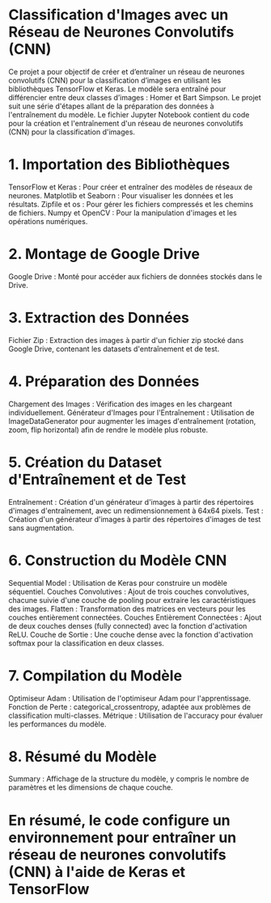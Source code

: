 # Classification d'Images avec un Réseau de Neurones Convolutifs (CNN)

Ce projet a pour objectif de créer et d’entraîner un réseau de neurones convolutifs (CNN) pour la classification d’images en utilisant les bibliothèques TensorFlow et Keras. Le modèle sera entraîné pour différencier entre deux classes d’images : Homer et Bart Simpson. Le projet suit une série d'étapes allant de la préparation des données à l'entraînement du modèle.
Le fichier Jupyter Notebook contient du code pour la création et l'entraînement d'un réseau de neurones convolutifs (CNN) pour la classification d'images.

# 1. Importation des Bibliothèques
TensorFlow et Keras : Pour créer et entraîner des modèles de réseaux de neurones.
Matplotlib et Seaborn : Pour visualiser les données et les résultats.
Zipfile et os : Pour gérer les fichiers compressés et les chemins de fichiers.
Numpy et OpenCV : Pour la manipulation d'images et les opérations numériques.

# 2. Montage de Google Drive
Google Drive : Monté pour accéder aux fichiers de données stockés dans le Drive.

# 3. Extraction des Données
Fichier Zip : Extraction des images à partir d'un fichier zip stocké dans Google Drive, contenant les datasets d'entraînement et de test.

# 4. Préparation des Données
Chargement des Images : Vérification des images en les chargeant individuellement.
Générateur d'Images pour l'Entraînement : Utilisation de ImageDataGenerator pour augmenter les images d'entraînement (rotation, zoom, flip horizontal) afin de rendre le modèle plus robuste.

# 5. Création du Dataset d'Entraînement et de Test
Entraînement : Création d'un générateur d'images à partir des répertoires d'images d'entraînement, avec un redimensionnement à 64x64 pixels.
Test : Création d'un générateur d'images à partir des répertoires d'images de test sans augmentation.

# 6. Construction du Modèle CNN
Sequential Model : Utilisation de Keras pour construire un modèle séquentiel.
Couches Convolutives : Ajout de trois couches convolutives, chacune suivie d'une couche de pooling pour extraire les caractéristiques des images.
Flatten : Transformation des matrices en vecteurs pour les couches entièrement connectées.
Couches Entièrement Connectées : Ajout de deux couches denses (fully connected) avec la fonction d'activation ReLU.
Couche de Sortie : Une couche dense avec la fonction d'activation softmax pour la classification en deux classes.

# 7. Compilation du Modèle
Optimiseur Adam : Utilisation de l'optimiseur Adam pour l'apprentissage.
Fonction de Perte : categorical_crossentropy, adaptée aux problèmes de classification multi-classes.
Métrique : Utilisation de l'accuracy pour évaluer les performances du modèle.

# 8. Résumé du Modèle
Summary : Affichage de la structure du modèle, y compris le nombre de paramètres et les dimensions de chaque couche.


# En résumé, le code configure un environnement pour entraîner un réseau de neurones convolutifs (CNN) à l'aide de Keras et TensorFlow
